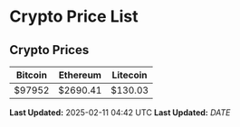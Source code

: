 # Crypto Price List

## Crypto Prices
| Bitcoin | Ethereum | Litecoin |
| ------- | -------- | -------- |
| $97952 | $2690.41 | $130.03 |
**Last Updated:** 2025-02-11 04:42 UTC
**Last Updated:** $DATE$
